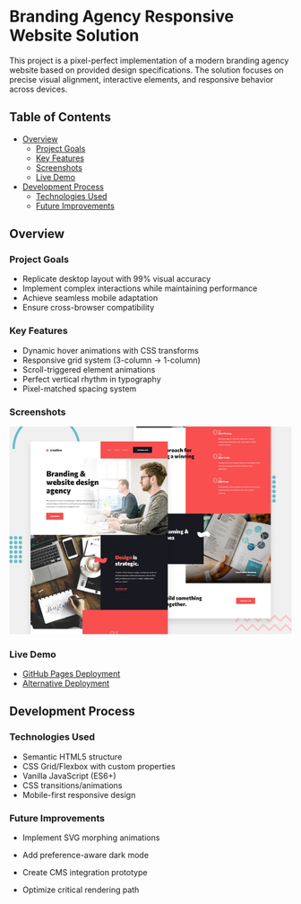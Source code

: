 # Branding Agency Responsive Website Solution

This project is a pixel-perfect implementation of a modern branding agency website based on provided design specifications. The solution focuses on precise visual alignment, interactive elements, and responsive behavior across devices.

## Table of Contents

- [Overview](#overview)
  - [Project Goals](#project-goals)
  - [Key Features](#key-features)
  - [Screenshots](#screenshots)
  - [Live Demo](#live-demo)
- [Development Process](#development-process)
  - [Technologies Used](#technologies-used)
  - [Future Improvements](#future-improvements)

## Overview

### Project Goals
- Replicate desktop layout with 99% visual accuracy
- Implement complex interactions while maintaining performance
- Achieve seamless mobile adaptation
- Ensure cross-browser compatibility

### Key Features
- Dynamic hover animations with CSS transforms
- Responsive grid system (3-column → 1-column)
- Scroll-triggered element animations
- Perfect vertical rhythm in typography
- Pixel-matched spacing system

### Screenshots
![](./preview.jpg)

### Live Demo
- [GitHub Pages Deployment](https://ahmednasser111.github.io/creative-single-page-site)
- [Alternative Deployment](https://ahmednasser111.github.io/creative-single-page-site)

## Development Process

### Technologies Used
- Semantic HTML5 structure
- CSS Grid/Flexbox with custom properties
- Vanilla JavaScript (ES6+)
- CSS transitions/animations
- Mobile-first responsive design


### Future Improvements
- Implement SVG morphing animations

- Add preference-aware dark mode

- Create CMS integration prototype

- Optimize critical rendering path